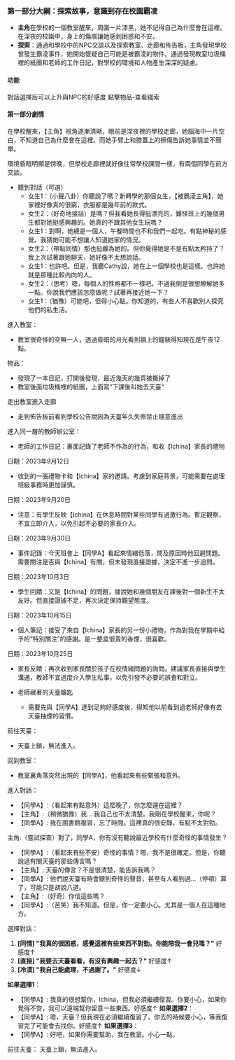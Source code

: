 ### 第一部分大綱：探索故事，意識到存在校園霸凌
- **主角**在學校的一個教室醒來，周圍一片漆黑，她不記得自己為什麼會在這裡。在深夜的校園中，身上的傷痕讓她感到困惑和不安。
- **探索**：通過和學校中的NPC交談以及探索教室、走廊和佈告板，主角發現學校曾發生霸淩事件，她開始懷疑自己可能是被霸淩的物件。通過發現教室垃圾桶裡的紙團和老師的工作日記，對學校的環境和人物產生深深的疑慮。

#### 功能
對話選擇后可以上升與NPC的好感度
點擊物品-查看綫索


#### 第一部分劇情

在學校醒來，【主角】視角逐漸清晰，眼前是深夜裡的學校走廊，她腦海中一片空白，不知道自己為什麼會在這裡。而她手臂上和膝蓋上的擦傷告訴她事情並不簡單。

環境昏暗明顯是傍晚，但學校走廊裡就好像往常學校課間一樣，有兩個同學在前方交談。

- 聽到對話（可選）
  - 女生1：（小聲八卦）你聽說了嗎？新轉學的那個女生，【被霸淩主角】，她家裡好像真的很窮，衣服都是幾年前的款式。
  - 女生2：（好奇地接話）是嗎？但我看她長得挺漂亮的，難怪班上的幾個男生都對她挺感興趣的。她真的不跟其他女生玩嗎？
  - 女生1：對啊，她總是一個人，午餐時間也不和我們一起吃。有點神秘的感覺。我猜她可能不想讓人知道她家的情況。
  - 女生2：（帶點同情）那也挺難為她的。但你覺得她是不是有點太矜持了？我上次試著跟她聊天，她好像不太想說話。
  - 女生1：也許吧。但是，我聽Cathy說，她在上一個學校也是這樣。也許她就是那種比較內向的人。
  - 女生2：（思考）嗯，每個人的性格都不一樣吧。不過我倒是很想瞭解她多一點。你說我們應該怎麼做呢？試著再接近她一下？
  - 女生1：（猶豫）可能吧，但得小心點。你知道的，有些人不喜歡別人探究他們的私生活。

進入教室：
- 教室很奇怪的空無一人，透過昏暗的月光看到牆上的鐘錶得知現在是午夜12點。

物品：
- 發現了一本日記，打開後發現，最近幾天的幾頁被撕掉了
- 教室後面垃圾桶裡的紙團，上面寫“下課後叫她去天臺“

走出教室進入走廊
- 走到佈告板前看到學校公告說因為天臺年久失修禁止隨意進出

進入同一層的教師辦公室：
- 老師的工作日記：裏面記錄了老師不作為的行為，和收【Ichina】家長的禮物

日期：2023年9月12日
- 收到的一張禮物卡和【Ichina】家的邀請。考慮到家庭背景，可能需要在處理班級事務時更加謹慎。

日期：2023年9月20日
- 注意：有學生反映【Ichina】在休息時間對某些同學有過激行為。暫定觀察，不宜立即介入，以免引起不必要的家長介入。

日期：2023年9月30日
- 事件記錄：今天班會上【同學A】看起來情緒低落，問及原因時他回避問題。需要關注是否與【Ichina】有關，但未發現直接證據，決定不進一步追問。

日期：2023年10月3日
- 學生回饋：又是【Ichina】的問題，據說她和幾個朋友在課後對一個新生不太友好。但直接證據不足，再次決定保持觀望態度。

日期：2023年10月15日
- 個人筆記：接受了來自【Ichina】家長的另一份小禮物，作為對我在學期中給予的“特別關注”的感謝。是一整盒很貴的香煙，很喜歡。

日期：2023年10月25日
- 家長反饋：再次收到家長關於孩子在校情緒問題的詢問。建議家長直接與學生溝通，教師不宜過度介入學生私事，以免引發不必要的誤會和對立。

- 老師藏著的天臺鑰匙
  - 需要先與【同學A】達到足夠好感度後，得知他以前看到過老師好像有去天臺抽煙的習慣。

前往天臺：
- 天臺上鎖，無法進入。

回到教室：
- 教室裏角落突然出現的【同學A】，他看起來有些緊張和意外。

進入對話：
- 【同學A】:（看起來有點意外）這麼晚了，你怎麼還在這裡？
- 【主角】:（稍微猶豫）我... 我自己也不太清楚。我剛在學校醒來，你呢？
- 【同學A】: 我在圖書館複習，忘了時間。這裡真的很安靜，有點不太對勁。

主角:（嘗試探查）對了，同學A，你有沒有聽說最近學校有什麼奇怪的事情發生？
- 【同學A】:（看起來有些不安）奇怪的事情？嗯，我不是很確定。但是，你聽說過有關天臺的那些傳言嗎？
- 【主角】: 天臺的傳言？不是很清楚，能告訴我嗎？
- 【同學A】: 他們說天臺有時會聽到奇怪的聲音，甚至有人看到過...（停頓）算了，可能只是胡說八道。
- 【主角】:（好奇）你信這些嗎？
- 【同學A】:（苦笑）我不知道。但是，你一定要小心。尤其是一個人在這種地方。

選擇對話：
1. **[同情] "我真的很困惑，感覺這裡有些東西不對勁。你能陪我一會兒嗎？"** 好感度↑
2. **[直接] "我要去天臺看看，有沒有興趣一起去？"** 好感度↑
3. **[冷漠] "我自己能處理，不過謝了。"** 好感度↓

**如果選擇1**：
- 【同學A】: 我真的很想幫你，Ichina，但我必須繼續復習。你要小心，如果你覺得不安，我可以遠端幫你留意一些東西。好感度↑
**如果選擇2**：
- 【同學A】: 嗯，天臺？但我現在必須繼續復習了。你去的時候要小心，等我復習完了可能會去找你。好感度↑
**如果選擇3**：
- 【同學A】: 好吧，如果你需要幫助，我在教室。小心一點。

前往天臺：
天臺上鎖，無法進入。

